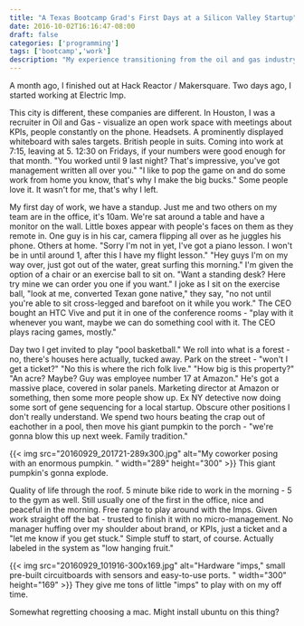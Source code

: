 ```yaml
---
title: "A Texas Bootcamp Grad's First Days at a Silicon Valley Startup"
date: 2016-10-02T16:16:47-08:00
draft: false
categories: ['programming']
tags: ['bootcamp','work']
description: "My experience transitioning from the oil and gas industry in Texas to working at a Silicon Valley tech startup."
---
```


A month ago, I finished out at Hack Reactor / Makersquare. Two days ago, I started working at Electric Imp.

This city is different, these companies are different. In Houston, I was a recruiter in Oil and Gas - visualize an open work space with meetings about KPIs, people constantly on the phone. Headsets. A prominently displayed whiteboard with sales targets. British people in suits. Coming into work at 7:15, leaving at 5. 12:30 on Fridays, if your numbers were good enough for that month. "You worked until 9 last night? That's impressive, you've got management written all over you." "I like to pop the game on and do some work from home you know, that's why I make the big bucks." Some people love it. It wasn't for me, that's why I left.

My first day of work, we have a standup. Just me and two others on my team are in the office, it's 10am. We're sat around a table and have a monitor on the wall. Little boxes appear with people's faces on them as they remote in. One guy is in his car, camera flipping all over as he juggles his phone. Others at home. "Sorry I'm not in yet, I've got a piano lesson. I won't be in until around 1, after this I have my flight lesson." "Hey guys I'm on my way over, just got out of the water, great surfing this morning." I'm given the option of a chair or an exercise ball to sit on. "Want a standing desk? Here try mine we can order you one if you want." I joke as I sit on the exercise ball, "look at me, converted Texan gone native," they say, "no not until you're able to sit cross-legged and barefoot on it while you work." The CEO bought an HTC Vive and put it in one of the conference rooms - "play with it whenever you want, maybe we can do something cool with it. The CEO plays racing games, mostly."

Day two I get invited to play "pool basketball." We roll into what is a forest - no, there's houses here actually, tucked away. Park on the street - "won't I get a ticket?" "No this is where the rich folk live." "How big is this property?" "An acre? Maybe? Guy was employee number 17 at Amazon." He's got a massive place, covered in solar panels. Marketing director at Amazon or something, then some more people show up. Ex NY detective now doing some sort of gene sequencing for a local startup. Obscure other positions I don't really understand. We spend two hours beating the crap out of eachother in a pool, then move his giant pumpkin to the porch - "we're gonna blow this up next week. Family tradition."

{{< img
    src="20160929_201721-289x300.jpg"
    alt="My coworker posing with an enormous pumpkin. " width="289" height="300" >}} This giant pumpkin's gonna explode.

Quality of life through the roof. 5 minute bike ride to work in the morning - 5 to the gym as well. Still usually one of the first in the office, nice and peaceful in the morning. Free range to play around with the Imps. Given work straight off the bat - trusted to finish it with no micro-management. No manager huffing over my shoulder about brand, or KPIs, just a ticket and a "let me know if you get stuck." Simple stuff to start, of course. Actually labeled in the system as "low hanging fruit."

{{< img src="20160929_101916-300x169.jpg" alt="Hardware &quot;imps,&quot; small pre-built circuitboards with sensors and easy-to-use ports. " width="300" height="169" >}} They give me tons of little "imps" to play with on my off time.

Somewhat regretting choosing a mac. Might install ubuntu on this thing?
